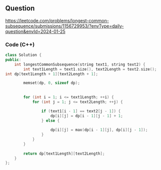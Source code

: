 ## Question 
https://leetcode.com/problems/longest-common-subsequence/submissions/1156729953/?envType=daily-question&envId=2024-01-25


### Code (C++)
```cpp
class Solution {
public:
    int longestCommonSubsequence(string text1, string text2) {
        int text1Length = text1.size(), text2Length = text2.size();
int dp[text1Length + 1][text2Length + 1];

        memset(dp, 0, sizeof dp);
      
    
        for (int i = 1; i <= text1Length; ++i) {
            for (int j = 1; j <= text2Length; ++j) {

                if (text1[i - 1] == text2[j - 1]) {
                    dp[i][j] = dp[i - 1][j - 1] + 1;
                } else {
 
                    dp[i][j] = max(dp[i - 1][j], dp[i][j - 1]);
                }
            }
        }
    
        return dp[text1Length][text2Length];
    }
};
```
